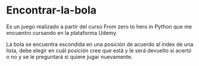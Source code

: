 # Encontrar-la-bola

Es un juego realizado a partir del curso From zero to hero in Python que me encuentro cursando en la plataforma Udemy.

La bola se encuentra escondida en una posición de acuerdo al index de una lista, debe elegir en cuál posición cree que está y le será devuelto si acertó o no y se le preguntará si quiere jugar nuevamente.

